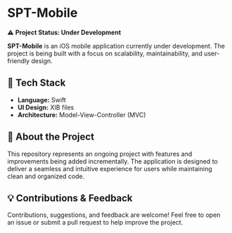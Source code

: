 # SPT-Mobile  

⚠️ **Project Status: Under Development**  

**SPT-Mobile** is an iOS mobile application currently under development. The project is being built with a focus on scalability, maintainability, and user-friendly design.  

## 🔧 Tech Stack  
- **Language:** Swift  
- **UI Design:** XIB files  
- **Architecture:** Model-View-Controller (MVC)  

## 🚀 About the Project  
This repository represents an ongoing project with features and improvements being added incrementally. The application is designed to deliver a seamless and intuitive experience for users while maintaining clean and organized code.  

## 💡 Contributions & Feedback  
Contributions, suggestions, and feedback are welcome! Feel free to open an issue or submit a pull request to help improve the project.
